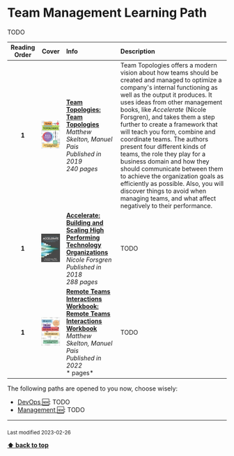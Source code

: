 [//]: # (Auto generated file from templates)

#  Team Management Learning Path

TODO

| Reading Order | Cover | Info | Description |
| :---: | :---: | :--- | :--- |
| **1** | ![img](/assets/books/covers/team-topologies.jpeg) | [**Team Topologies: Team Topologies**](https://teamtopologies.com/book) <br> *Matthew Skelton, Manuel Pais* <br> *Published in 2019* <br> *240 pages* <br>  | Team Topologies offers a modern vision about how teams should be created and managed to optimize a company's internal functioning as well as the output it produces. It uses ideas from other management books, like *Accelerate* (Nicole Forsgren), and takes them a step further to create a framework that will teach you form, combine and coordinate teams. The authors present four different kinds of teams, the role they play for a business domain and how they should communicate between them to achieve the organization goals as efficiently as possible. Also, you will discover things to avoid when managing teams, and what affect negatively to their performance. |
| **1** | ![img](/assets/books/covers/accelerate.jpeg) | [**Accelerate: Building and Scaling High Performing Technology Organizations**](https://www.goodreads.com/book/show/35747076-accelerate) <br> *Nicole Forsgren* <br> *Published in 2018* <br> *288 pages* <br>  | TODO |
| **1** | ![img](/assets/books/covers/remote-teams-interactions-workbook.jpeg) | [**Remote Teams Interactions Workbook: Remote Teams Interactions Workbook**](https://teamtopologies.com/workbook) <br> *Matthew Skelton, Manuel Pais* <br> *Published in 2022* <br> * pages* <br>  | TODO |

The following paths are opened to you now, choose wisely:

- [DevOps :new:](/content/paths/devops.md): TODO
- [Management :new:](/content/paths/management.md): TODO




---
<sub>Last modified 2023-02-26</sub>

[**⬆ back to top**](#team-management-learning-path)
